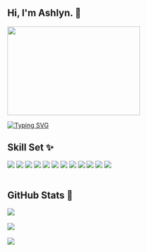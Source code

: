 <h2>Hi, I'm Ashlyn. 👋</h2>
<img src="https://user-images.githubusercontent.com/74038190/216656959-bdd9b5f2-9fc8-438e-bbf3-3674c39ec746.gif" width="300" height="200"/>

<a href="https://git.io/typing-svg"><img src="https://readme-typing-svg.demolab.com?font=Fira+Code&pause=1000&color=406A8D&width=600&lines=Software+Engineer+in+training+%F0%9F%91%A9%E2%80%8D%F0%9F%92%BB;Building+cool+things+with+code+%26+caffeine+%E2%98%95;90%25+C%23%2C+10%25+emotional+damage+%F0%9F%8E%80" alt="Typing SVG" /></a>

<section>
  <h2>Skill Set ✨</h2>
  <div>
    <!-- Visual Studio --!> 
    <img src="https://img.shields.io/badge/Visual_Studio-5C2D91?style=for-the-badge&logo=visual%20studio&logoColor=white" />
    <!-- Visual Studio Code --!> 
    <img src="https://img.shields.io/badge/Visual_Studio_Code-0078D4?style=for-the-badge&logo=visual%20studio%20code&logoColor=white" /> 
    <!-- PyCharm --!> 
    <img src="https://img.shields.io/badge/PyCharm-000000.svg?&style=for-the-badge&logo=PyCharm&logoColor=white" /> 
    <!-- Angular --!> 
    <img src="https://img.shields.io/badge/Angular-DD0031?style=for-the-badge&logo=angular&logoColor=white" /> 
    <!-- .NET --!> 
    <img src="https://img.shields.io/badge/.NET-512BD4?style=for-the-badge&logo=dotnet&logoColor=white" /> 
    <!-- PostGREsql --!> 
    <img src="https://img.shields.io/badge/PostgreSQL-316192?style=for-the-badge&logo=postgresql&logoColor=white" />
    <!-- Canva --!>
    <img src="https://img.shields.io/badge/Canva-%2300C4CC.svg?&style=for-the-badge&logo=Canva&logoColor=white" />
    <!-- HTML --!> 
    <img src="https://img.shields.io/badge/HTML5-E34F26?style=for-the-badge&logo=html5&logoColor=white" /> 
    <!-- CSS --!> 
    <img src="https://img.shields.io/badge/CSS3-1572B6?style=for-the-badge&logo=css3&logoColor=white"/> 
    <!--JS--!> 
    <img src="https://img.shields.io/badge/JavaScript-323330?style=for-the-badge&logo=javascript&logoColor=F7DF1E" /> 
    <!-- Python --!> 
    <img src="https://img.shields.io/badge/Python-FFD43B?style=for-the-badge&logo=python&logoColor=blue" />
    <!-- C Sharp --!> 
    <img src="https://img.shields.io/badge/C%23-239120?style=for-the-badge&logo=csharp&logoColor=white" />
    <br><br>
  </div>
</section>
  
<section>
  <h2>GitHub Stats 🌱</h2>
    <div>
      <img src="https://github-readme-stats.vercel.app/api/top-langs/?username=ashlynmo&theme=vue&show_icons=true&hide_border=true&layout=compact"/> <br><br>
      <img src="https://github-readme-stats.vercel.app/api?username=ashlynmo&theme=vue&show_icons=true&hide_border=true&count_private=true"/> <br><br>
      <img src="https://github-readme-streak-stats.herokuapp.com/?user=ashlynmo&theme=vue&hide_border=true" />
    </div>
</section>
